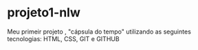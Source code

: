 # projeto1-nlw
Meu primeir projeto , "cápsula do tempo" utilizando as seguintes tecnologias: HTML, CSS, GIT  e GITHUB
